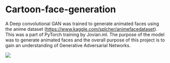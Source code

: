# Cartoon-face-generation
A Deep convolutional GAN was trained to generate animated faces using the anime dataset (https://www.kaggle.com/splcher/animefacedataset). This was a part of PyTorch training by Jovian.ml. The purpose of the model was to generate animated faces and the overall purpose of this project is to gain an understanding of Generative Adversarial Networks. 

![](ezgif.com-video-to-gif.gif)
